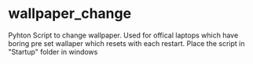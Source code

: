 # wallpaper_change

Pyhton Script to change wallpaper.
Used for offical laptops which have boring pre set wallaper which resets with each restart.
Place the script in "Startup" folder in windows
